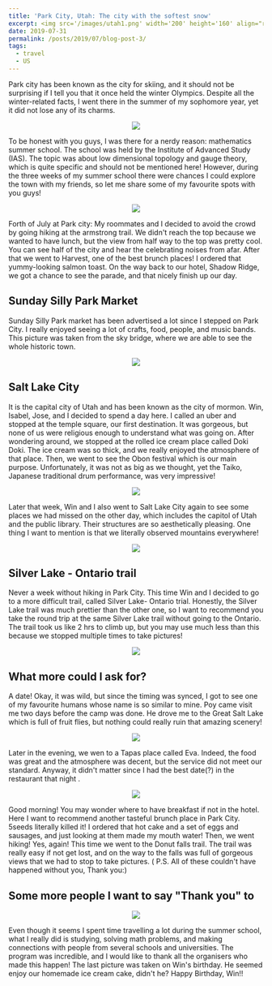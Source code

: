 ```yaml
---
title: 'Park City, Utah: The city with the softest snow'
excerpt: <img src='/images/utah1.png' width='200' height='160' align="right" hspace="20"> Park city has been known as the city for skiing, and it should not be surprising if I tell you that it once held the winter Olympics. Despite all the winter-related facts, I went there in the summer of my sophomore year, yet it did not lose any of its charms. To be honest with you guys, I was there for a nerdy reason: mathematics summer school. The school was held by the Institute of Advanced Study (IAS). The topic was about low dimensional topology and gauge theory, which is quite specific and should not be mentioned here! However, during the three weeks of my summer school there were chances I could explore the town with my friends, so let me share some of my favourite spots with you guys!
date: 2019-07-31
permalink: /posts/2019/07/blog-post-3/
tags:
  - travel
  - US
---
```



Park city has been known as the city for skiing, and it should not be surprising if I tell you that it once held the winter Olympics. Despite all the winter-related facts, I went there in the summer of my sophomore year, yet it did not lose any of its charms. 


<p align="center">
  <img src="/images/utah1.png">
</p>


To be honest with you guys, I was there for a nerdy reason: mathematics summer school. The school was held by the Institute of Advanced Study (IAS). The topic was about low dimensional topology and gauge theory, which is quite specific and should not be mentioned here! However, during the three weeks of my summer school there were chances I could explore the town with my friends, so let me share some of my favourite spots with you guys!

<p align="center">
  <img src="/images/utah2.png">
</p>


Forth of July at Park city: My roommates and I decided to avoid the crowd by going hiking at the armstrong trail. We didn't reach the top because we wanted to have lunch, but the view from half way to the top was pretty cool. You can see half of the city and hear the celebrating noises from afar.  After that we went to Harvest, one of the best brunch places! I ordered that yummy-looking salmon toast. On the way back to our hotel, Shadow Ridge, we got a chance to see the parade, and that nicely finish up our day. 



Sunday Silly Park Market
--- 

Sunday Silly Park market has been advertised a lot since I stepped on Park City. I really enjoyed seeing a lot of crafts, food, people, and music bands. This picture was taken from the sky bridge, where we are able to see the whole historic town. 

<p align="center">
  <img src="/images/utah3.png">
</p>


Salt Lake City 
---

It is the capital city of Utah and has been known as the city of mormon. Win, Isabel, Jose, and I decided to spend a day here. I called an uber and stopped at the temple square, our first destination. It was gorgeous, but none of us were religious enough to understand what was going on. After wondering around, we stopped at the rolled ice cream place called Doki Doki. The ice cream was so thick, and we really enjoyed the atmosphere of that place. Then, we went to see the Obon festival which is our main purpose. Unfortunately, it was not as big as we thought, yet the Taiko, Japanese traditional drum performance, was very impressive!  


<p align="center">
  <img src="/images/utah4.png">
</p>

Later that week, Win and I also went to Salt Lake City again to see some places we had missed on the other day, which includes the capitol of Utah and the public library. Their structures are so aesthetically pleasing. One thing I want to mention is that we literally observed mountains everywhere! 

<p align="center">
  <img src="/images/utah5.png">
</p>


Silver Lake - Ontario trail 
---

Never a week without hiking in Park City. This time Win and I decided to go to a more difficult trail, called Silver Lake- Ontario trial. Honestly, the Silver Lake trail was much prettier than the other one, so I want to recommend you take the round trip at the same Silver Lake trail without going to the Ontario. The trail took us like 2 hrs to climb up, but you may use much less than this because we stopped multiple times to take pictures! 


<p align="center">
  <img src="/images/utah6.png">
</p>



What more could I ask for? 
---


A date! Okay, it was wild, but since the timing was synced, I got to see one of my favourite humans whose name is so similar to mine. Poy came visit me two days before the camp was done. He drove me to the Great Salt Lake which is full of fruit flies, but nothing could really ruin that amazing scenery! 

<p align="center">
  <img src="/images/utah7.png">
</p>

Later in the evening, we wen to a Tapas place called Eva. Indeed, the food was great and the atmosphere was decent, but the service did not meet our standard. Anyway, it didn't matter since I had the best date(?) in the restaurant that night .

<p align="center">
  <img src="/images/utah8.png">
</p>

Good morning! You may wonder where to have breakfast if not in the hotel. Here I want to recommend another tasteful brunch place in Park City. 5seeds literally killed it! I ordered that hot cake and a set of eggs and sausages, and just looking at them made my mouth water! Then, we went hiking! Yes, again! This time we went to the Donut falls trail. The trail was really easy if not get lost, and on the way to the falls was full of gorgeous views that we had to stop to take pictures. ( P.S. All of these couldn't have happened without you, Thank you:) 



Some more people I want to say "Thank you" to
---

<p align="center">
  <img src="/images/utah9.png">
</p>


Even though it seems I spent time travelling a lot during the summer school, what I really did is studying, solving math problems, and making connections with people from several schools and universities. The program was incredible, and I would like to thank all the organisers who made this happen!  The last picture was taken on Win's birthday. He seemed enjoy our homemade ice cream cake, didn't he? Happy Birthday, Win!!
